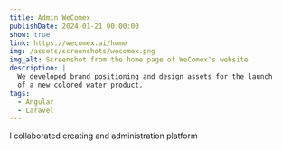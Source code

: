 ```yaml
---
title: Admin WeComex
publishDate: 2024-01-21 00:00:00
show: true
link: https://wecomex.ai/home
img: /assets/screenshots/wecomex.png
img_alt: Screenshot from the home page of WeComex's website
description: |
  We developed brand positioning and design assets for the launch
  of a new colored water product.
tags:
  - Angular
  - Laravel
---
```


I collaborated creating and administration platform
